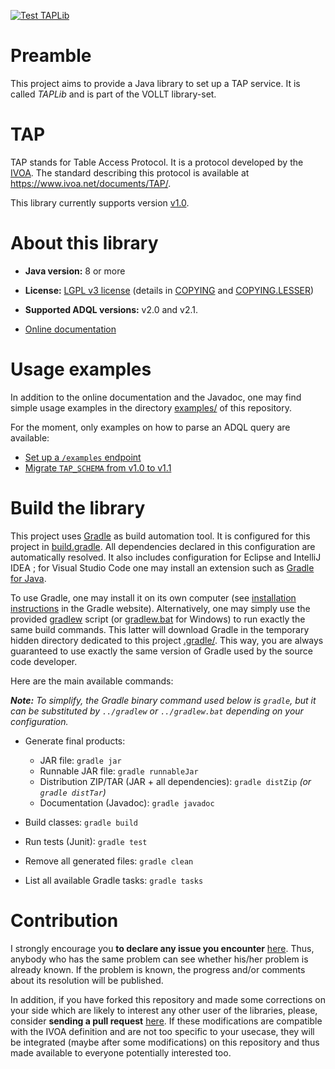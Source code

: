 [![Test TAPLib](https://github.com/gmantele/vollt/actions/workflows/taplib.yml/badge.svg)](https://github.com/gmantele/vollt/actions/workflows/taplib.yml)

# Preamble

This project aims to provide a Java library to set up a TAP service. It is
called _TAPLib_ and is part of the VOLLT library-set.

# TAP

TAP stands for Table Access Protocol. It is a protocol developed by
the [IVOA](http://www.ivoa.net/ "International Virtual Observatory Alliance").
The standard describing this protocol is available at
<https://www.ivoa.net/documents/TAP/>.

This library currently supports version
[v1.0](https://www.ivoa.net/documents/TAP/20100327/).

# About this library

- **Java version:** 8 or more
- **License:** [LGPL v3 license](https://www.gnu.org/licenses/lgpl.html)
  (details in [COPYING](COPYING) and [COPYING.LESSER](COPYING.LESSER))


- **Supported ADQL versions:** v2.0 and v2.1.
- [Online documentation](http://cdsportal.u-strasbg.fr/taptuto/)

# Usage examples

In addition to the online documentation and the Javadoc, one may find simple
usage examples in the directory [examples/](examples) of this repository.

For the moment, only examples on how to parse an ADQL query are available:

- [Set up a `/examples` endpoint](examples/examples_endpoint)
- [Migrate `TAP_SCHEMA` from v1.0 to v1.1](examples/tap_schema)

# Build the library

This project uses [Gradle](https://gradle.org/) as build automation tool. It
is configured for this project in [build.gradle](build.gradle). All dependencies
declared in this configuration are automatically resolved. It also includes
configuration for Eclipse and IntelliJ IDEA ; for Visual Studio Code one may
install an extension such as [Gradle for Java](https://marketplace.visualstudio.com/items?itemName=vscjava.vscode-gradle).

To use Gradle, one may install it on its own computer (see
[installation instructions](https://gradle.org/install/) in the Gradle website).
Alternatively, one may simply use the provided [gradlew](../gradlew) script
(or [gradlew.bat](../gradlew.bat) for Windows) to run exactly the same build
commands. This latter will download Gradle in the temporary hidden directory
dedicated to this project [.gradle/](../.gradle). This way, you are always
guaranteed to use exactly the same version of Gradle used by the source code
developer.

Here are the main available commands:

_**Note:** To simplify, the Gradle binary command used below is `gradle`, but it
can be substituted by `../gradlew` or `../gradlew.bat` depending on your
configuration._

- Generate final products:
  - JAR file: `gradle jar`
  - Runnable JAR file: `gradle runnableJar`
  - Distribution ZIP/TAR (JAR + all dependencies): `gradle distZip`
    _(or `gradle distTar`)_
  - Documentation (Javadoc): `gradle javadoc`

- Build classes: `gradle build`

- Run tests (Junit): `gradle test`

- Remove all generated files: `gradle clean`

- List all available Gradle tasks: `gradle tasks`

# Contribution

I strongly encourage you **to declare any issue you encounter**
[here](https://github.com/gmantele/taplib/issues). Thus, anybody who has the
same problem can see whether his/her problem is already known. If the problem is
known, the progress and/or comments about its resolution will be published.

In addition, if you have forked this repository and made some corrections on
your side which are likely to interest any other user of the libraries, please,
consider **sending a pull request**
[here](https://github.com/gmantele/taplib/pulls). If these modifications are
compatible with the IVOA definition and are not too specific to your usecase,
they will be integrated (maybe after some modifications) on this repository and
thus made available to everyone potentially interested too.